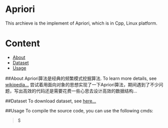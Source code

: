 Apriori
==========
This archieve is the implement of Apriori, which is in Cpp, Linux platform.

# Content
* [About](#about)
* [Dataset](#dataset)
* [Usage](#usage)

##About
Apriori算法是经典的频繁模式挖掘算法.
To learn more details, see [wikipedia...](https://en.wikipedia.org/wiki/Apriori_algorithm)
尝试着用面向对象的思想实现了一下Apriori算法，期间遇到了不少问题，写出高效的代码还是需要花费一些心思去设计高效的数据结构...

##Dataset
To download dataset, see [here...](http://fimi.ua.ac.be/data/)

##Usage
To compile the source code, you can use the following cmds:
> $ 
